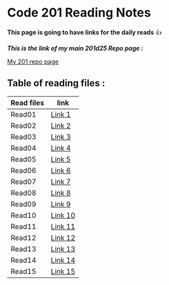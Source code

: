 # Code 201 Reading Notes

**This page is going to have links for the daily reads** :+1:

***This is the link of my main 201d25 Repo page :***

[My 201 repo page](https://github.com/Mahmoud-Khader/reading-notes-201d25/)


## Table of reading files :


| Read files      | link |
| ----------- | ----------- |
| Read01      | [Link 1]()      |
| Read02      | [Link 2]()      |
| Read03      | [Link 3]()      |
| Read04      | [Link 4]()      |
| Read05      | [Link 5]()      |
| Read06      | [Link 6]()      |
| Read07      | [Link 7]()      |
| Read08      | [Link 8]()      |
| Read09      | [Link 9]()      |
| Read10      | [Link 10]()      |
| Read11      | [Link 11]()      |
| Read12      | [Link 12]()      |
| Read13      | [Link 13]()      |
| Read14      | [Link 14]()      |
| Read15      | [Link 15]()      |
